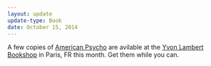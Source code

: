 ```yaml
---
layout: update
update-type: Book
date: October 15, 2014
---
```


A few copies of <a title="American Psycho" href="http://www.jason-huff.com/projects/american-psycho/" target="_blank">American Psycho</a> are avilable at the <a href="http://shop.yvon-lambert.com/" title="Yvon Lambert Bookshop">Yvon Lambert Bookshop</a> in Paris, FR this month. Get them while you can.

